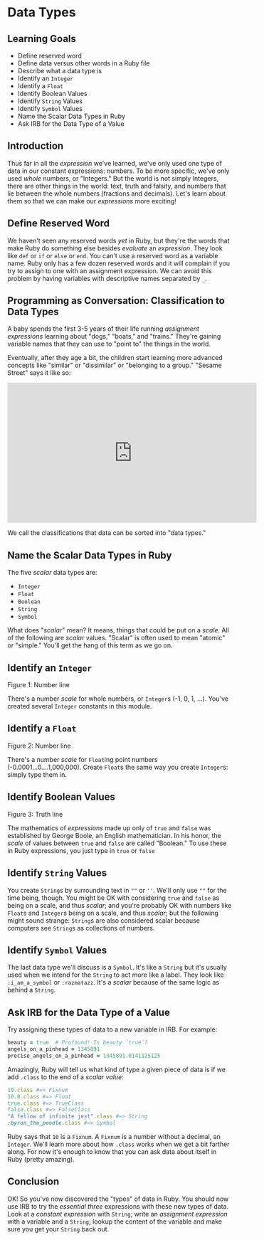 # Data Types

## Learning Goals

* Define reserved word
* Define data versus other words in a Ruby file
* Describe what a data type is
* Identify an `Integer`
* Identify a `Float`
* Identify Boolean Values
* Identify `String` Values
* Identify `Symbol` Values
* Name the Scalar Data Types in Ruby
* Ask IRB for the Data Type of a Value

## Introduction

Thus far in all the _expression_ we've learned, we've only used one type of
data in our constant expressions: numbers. To be more specific, we've only used
_whole_ numbers, or "Integers." But the world is not simply Integers, there are
other things in the world: text, truth and falsity, and numbers that lie
between the whole numbers (fractions and decimals). Let's learn about them so
that we can make our _expressions_ more exciting!

## Define Reserved Word

We haven't seen any reserved words _yet_ in Ruby, but they're the words that
make Ruby do something else besides _evaluate_ an _expression_. They look like
`def` or `if` or `else` or `end`.  You can't use a reserved word as a variable
name. Ruby only has a few dozen reserved words and it will complain if you try
to assign to one with an assignment expression. We can avoid this problem by
having variables with descriptive names separated by `_`. 

## Programming as Conversation: Classification to Data Types

A baby spends the first 3-5 years of their life running _assignment
expressions_ learning about "dogs," "boats," and "trains." They're gaining
variable names that they can use to "point to" the things in the world.

Eventually, after they age a bit, the children start learning more advanced
concepts like "similar" or "dissimilar" or "belonging to a group." "Sesame
Street" says it like so:

<iframe width="560" height="315" src="https://www.youtube.com/embed/rsRjQDrDnY8" frameborder="0" allow="accelerometer; autoplay; encrypted-media; gyroscope; picture-in-picture" allowfullscreen></iframe>

We call the classifications that data can be sorted into "data types."

## Name the Scalar Data Types in Ruby

The five _scalar_ data types are:

* `Integer`
* `Float`
* `Boolean`
* `String`
* `Symbol`

What does "_scalar_" mean? It means, things that could be put on a _scale_. All
of the following are _scalar_ values. "Scalar" is often used to mean "atomic"
or "simple." You'll get the hang of this term as we go on. 

## Identify an `Integer`

Figure 1: Number line

There's a number _scale_ for whole numbers, or `Integer`s (-1, 0, 1, ...).
You've created several `Integer` constants in this module.

## Identify a `Float`

Figure 2: Number line

There's a number _scale_ for `Float`ing point numbers
(-0.0001...0....1,000,000).  Create `Float`s the same way you create
`Integer`s: simply type them in.

## Identify Boolean Values

Figure 3: Truth line

The mathematics of _expressions_ made up only of `true` and `false` was
established by George Boole, an English mathematician. In his honor, the
_scale_ of values between `true` and `false` are called "Boolean." To use these
in Ruby expressions, you just type in `true` or `false`

## Identify `String` Values

You create `String`s by surrounding text in `""` or `''`. We'll only use `""`
for the time being, though.  You might be OK with considering `true` and
`false` as being on a scale, and thus _scalar_; and you're probably OK with
numbers like `Float`s and `Integer`s being on a scale, and thus _scalar_; but
the following might sound strange: `String`s are also considered scalar because
computers see `String`s as collections of numbers.

## Identify `Symbol` Values

The last data type we'll discuss is a `Symbol`. It's like a `String` but it's
usually used when we intend for the `String` to act more like a label. They
look like  `:i_am_a_symbol` or `:razmatazz`. It's a _scalar_ because of the
same logic as behind a `String`. 

## Ask IRB for the Data Type of a Value

Try assigning these types of data to a new variable in IRB. For example:

```ruby
beauty = true  # Profound! Is beauty `true`?
angels_on_a_pinhead = 1345891
precise_angels_on_a_pinhead = 1345891.0141125125
```

Amazingly, Ruby will tell us what kind of type a given piece of data is if we
add `.class` to the end of a _scalar value_:

```ruby
10.class #=> Fixnum
10.0.class #=> Float
true.class #=> TrueClass
false.class #=> FalseClass
"A fellow of infinite jest".class #=> String
:byron_the_poodle.class #=> Symbol
```

Ruby says that `10` is a `Fixnum`. A `Fixnum` is a number without a decimal, an
`Integer`. We'll learn more about how `.class` works when we get a bit farther
along.  For now it's enough to know that you can ask data about itself in Ruby
(pretty amazing).

## Conclusion

OK! So you've now discovered the "types" of data in Ruby. You should now use
IRB to try the _essential three_ expressions with these new types of data. Look
at a _constant expression_ with `String`; write an _assignment expression_ with
a variable and a `String`; lookup the content of the variable and make sure you
get your `String` back out.
